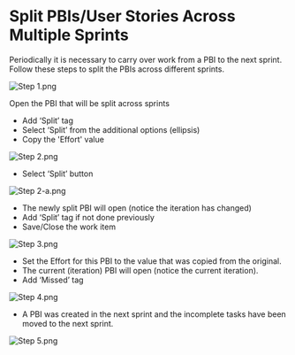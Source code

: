 # Split PBIs/User Stories Across Multiple Sprints

Periodically it is necessary to carry over work from a PBI to the next sprint.  Follow these steps to split the PBIs across different sprints.
 
 ![Step 1.png](/.attachments/Step%201-9e4831f7-368f-445c-bf9f-5e42a7968be7.png)
 
Open the PBI that will be split across sprints
-	Add ‘Split’ tag
-	Select ‘Split’ from the additional options (ellipsis)
-	Copy the 'Effort' value
 
 ![Step 2.png](/.attachments/Step%202-b31bc3de-dd0a-4c7c-b376-bddf95953ad5.png)
 

-	Select ‘Split’ button

![Step 2-a.png](/.attachments/Step%202-a-e24df0fa-4e6a-4e5c-a66a-48d6b301429e.png)


-	The newly split PBI will open (notice the iteration has changed)
-	Add ‘Split’ tag if not done previously
-	Save/Close the work item

![Step 3.png](/.attachments/Step%203-50d5e492-dbed-4ec1-942d-3657ba8d7c1b.png)




-	Set the Effort for this PBI to the value that was copied from the original.
-	The current (iteration) PBI will open (notice the current iteration).
-	Add ‘Missed’ tag

![Step 4.png](/.attachments/Step%204-6ebb793a-919a-4e68-a777-289486bdcca2.png)



-	A PBI was created in the next sprint and the incomplete tasks have been moved to the next sprint.  

![Step 5.png](/.attachments/Step%205-4a50bc42-465f-4050-a714-23fad27f731e.png)


